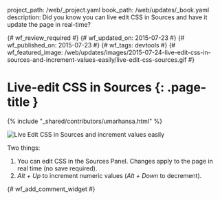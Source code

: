 project_path: /web/_project.yaml
book_path: /web/updates/_book.yaml
description: Did you know you can live edit CSS in Sources and have it update the page in real-time?

{# wf_review_required #}
{# wf_updated_on: 2015-07-23 #}
{# wf_published_on: 2015-07-23 #}
{# wf_tags: devtools #}
{# wf_featured_image: /web/updates/images/2015-07-24-live-edit-css-in-sources-and-increment-values-easily/live-edit-css-sources.gif #}

# Live-edit CSS in Sources {: .page-title }

{% include "_shared/contributors/umarhansa.html" %}


<img src="/web/updates/images/2015-07-24-live-edit-css-in-sources-and-increment-values-easily/live-edit-css-sources.gif" alt="Live Edit CSS in Sources and increment values easily">

Two things:

<ol>
<li>You can edit CSS in the Sources Panel. Changes apply to the page in real time (no save required).</li>
<li>
<em>Alt + Up</em> to increment numeric values (<em>Alt + Down</em> to decrement).</li>
</ol>


{# wf_add_comment_widget #}
